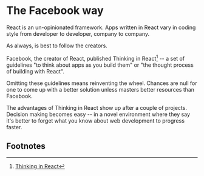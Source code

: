 # The Facebook way

React is an un-opinionated framework. Apps written in React vary in coding style from developer to developer, company to company.

As always, is best to follow the creators.

Facebook, the creator of React, published Thinking in React[^1] -- a set of guidelines "to think about apps as you build them" or  "the thought process of building with React".

Omitting these guidelines means reinventing the wheel. Chances are null for one to come up with a better solution unless masters better resources than Facebook.

The advantages of Thinking in React show up after a couple of projects. Decision making becomes easy -- in a novel environment where they say it's better to forget what you know about web development to progress faster.


## Footnotes
[^1]: [Thinking in React](https://reactjs.org/docs/thinking-in-react.html)